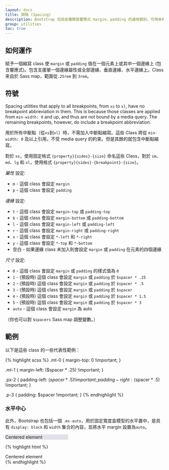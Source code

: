 ```yaml
---
layout: docs
title: 間隔 (Spacing)
description: Bootstrap 包括各種簡寫響應式 margin、padding 的通用類別，可用來修改一個元素的外觀。
group: utilities
toc: true
---
```


## 如何運作

賦予一個縮寫 class 使 `margin` 或 `padding` 值在一個元素上或其中一個邊緣上 (包含響應式)。包含支援單一個邊緣屬性或全部邊緣、垂直邊緣、水平邊緣上。Class 來自於 Sass map，範圍從`.25rem` 到 `3rem`。

## 符號

Spacing utilities that apply to all breakpoints, from `xs` to `xl`, have no breakpoint abbreviation in them. This is because those classes are applied from `min-width: 0` and up, and thus are not bound by a media query. The remaining breakpoints, however, do include a breakpoint abbreviation.

用於所有中斷點（從`xs`到`xl`）時，不需加入中斷點縮寫。這些 Class 將從 `min-width: 0` 及以上引用，不受 media query 的約束。但是其餘的就包含中斷點縮寫。

對於 `xs`，使用固定格式 `{property}{sides}-{size}` 命名這些 Class，對於 `sm`、 `md`、`lg` 和 `xl`，使用格式 `{property}{sides}-{breakpoint}-{size}`。


*屬性* 設定:

* `m` - 這個 class 會設定 `margin`
* `p` - 這個 class 會設定 `padding`

*邊緣* 設定:

* `t` - 這個 class 會設定 `margin-top` 或 `padding-top`
* `b` - 這個 class 會設定 `margin-bottom` 或 `padding-bottom`
* `l` - 這個 class 會設定 `margin-left` 或 `padding-left`
* `r` - 這個 class 會設定 `margin-right` 或 `padding-right`
* `x` - 這個 class 會設定 `*-left` 和 `*-right`
* `y` - 這個 class 會設定 `*-top` 和 `*-bottom`
* 空白 - 如果邊緣 class 未加入則會設定 `margin` 或 `padding` 在元素的四個邊緣

*尺寸* 設定:

* `0` - 這個 class 會設定 `margin` 或 `padding` 的樣式值為 `0`
* `1` - (預設時) 這個 class 會設定 `margin` 或 `padding` 於 `$spacer * .25`
* `2` - (預設時) 這個 class 會設定 `margin` 或 `padding` 於 `$spacer * .5`
* `3` - (預設時) 這個 class 會設定 `margin` 或 `padding` 於 `$spacer`
* `4` - (預設時) 這個 class 會設定 `margin` 或 `padding` 於 `$spacer * 1.5`
* `5` - (預設時) 這個 class 會設定 `margin` 或 `padding` 於 `$spacer * 3`
* `auto` - 這個 class 會設定 `margin` 為 auto

（你也可以對 `$spacers` Sass map 調整變數。）


## 範例

以下是這些 class 的一些代表性範例：

{% highlight scss %}
.mt-0 {
  margin-top: 0 !important;
}

.ml-1 {
  margin-left: ($spacer * .25) !important;
}

.px-2 {
  padding-left: ($spacer * .5) !important;
  padding-right: ($spacer * .5) !important;
}

.p-3 {
  padding: $spacer !important;
}
{% endhighlight %}

### 水平中心

此外，Bootstrap 也包括一個 `.mx-auto`，用於固定寬度盒模型的水平置中，是具有 `display: block` 和 `width` 集合的內容，並將水平 margin 設置為`auto`。

<div class="bd-example">
  <div class="mx-auto" style="width: 200px; background-color: rgba(86,61,124,.15);">
    Centered element
  </div>
</div>

{% highlight html %}
<div class="mx-auto" style="width: 200px;">
  Centered element
</div>
{% endhighlight %}
